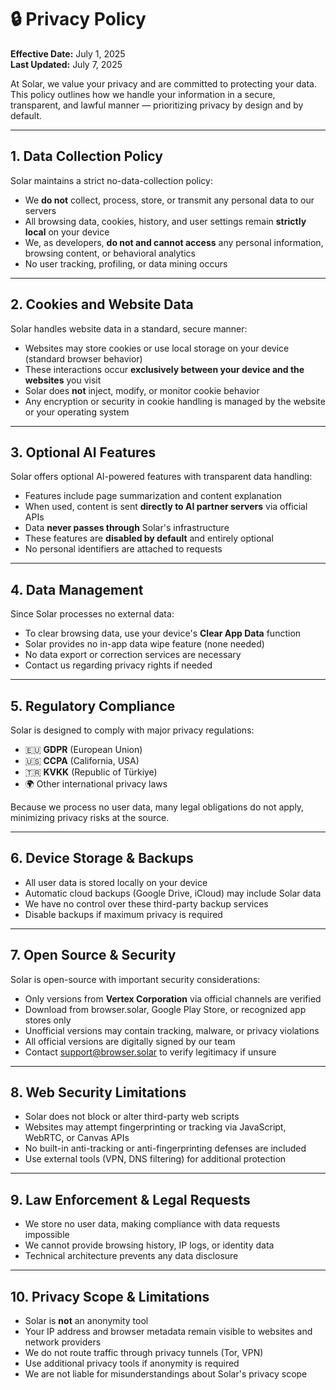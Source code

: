 # 🔒 Privacy Policy

**Effective Date:** July 1, 2025  
**Last Updated:** July 7, 2025

At Solar, we value your privacy and are committed to protecting your data. This policy outlines how we handle your information in a secure, transparent, and lawful manner — prioritizing privacy by design and by default.

---

## 1. Data Collection Policy

Solar maintains a strict no-data-collection policy:

- We **do not** collect, process, store, or transmit any personal data to our servers  
- All browsing data, cookies, history, and user settings remain **strictly local** on your device  
- We, as developers, **do not and cannot access** any personal information, browsing content, or behavioral analytics  
- No user tracking, profiling, or data mining occurs  

---

## 2. Cookies and Website Data

Solar handles website data in a standard, secure manner:

- Websites may store cookies or use local storage on your device (standard browser behavior)  
- These interactions occur **exclusively between your device and the websites** you visit  
- Solar does **not** inject, modify, or monitor cookie behavior  
- Any encryption or security in cookie handling is managed by the website or your operating system  

---

## 3. Optional AI Features

Solar offers optional AI-powered features with transparent data handling:

- Features include page summarization and content explanation  
- When used, content is sent **directly to AI partner servers** via official APIs  
- Data **never passes through** Solar's infrastructure  
- These features are **disabled by default** and entirely optional  
- No personal identifiers are attached to requests  

---

## 4. Data Management

Since Solar processes no external data:

- To clear browsing data, use your device's **Clear App Data** function  
- Solar provides no in-app data wipe feature (none needed)  
- No data export or correction services are necessary  
- Contact us regarding privacy rights if needed  

---

## 5. Regulatory Compliance

Solar is designed to comply with major privacy regulations:

- 🇪🇺 **GDPR** (European Union)  
- 🇺🇸 **CCPA** (California, USA)  
- 🇹🇷 **KVKK** (Republic of Türkiye)  
- 🌍 Other international privacy laws  

Because we process no user data, many legal obligations do not apply, minimizing privacy risks at the source.

---

## 6. Device Storage & Backups

- All user data is stored locally on your device  
- Automatic cloud backups (Google Drive, iCloud) may include Solar data  
- We have no control over these third-party backup services  
- Disable backups if maximum privacy is required  

---

## 7. Open Source & Security

Solar is open-source with important security considerations:

- Only versions from **Vertex Corporation** via official channels are verified  
- Download from browser.solar, Google Play Store, or recognized app stores only  
- Unofficial versions may contain tracking, malware, or privacy violations  
- All official versions are digitally signed by our team  
- Contact [support@browser.solar](mailto:support@browser.solar) to verify legitimacy if unsure  

---

## 8. Web Security Limitations

- Solar does not block or alter third-party web scripts  
- Websites may attempt fingerprinting or tracking via JavaScript, WebRTC, or Canvas APIs  
- No built-in anti-tracking or anti-fingerprinting defenses are included  
- Use external tools (VPN, DNS filtering) for additional protection  

---

## 9. Law Enforcement & Legal Requests

- We store no user data, making compliance with data requests impossible  
- We cannot provide browsing history, IP logs, or identity data  
- Technical architecture prevents any data disclosure  

---

## 10. Privacy Scope & Limitations

- Solar is **not** an anonymity tool  
- Your IP address and browser metadata remain visible to websites and network providers  
- We do not route traffic through privacy tunnels (Tor, VPN)  
- Use additional privacy tools if anonymity is required  
- We are not liable for misunderstandings about Solar's privacy scope 
